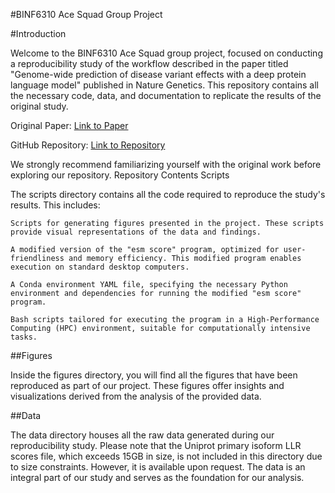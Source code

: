 #BINF6310 Ace Squad Group Project

#Introduction

Welcome to the BINF6310 Ace Squad group project, focused on conducting a reproducibility study of the workflow described in the paper titled "Genome-wide prediction of disease variant effects with a deep protein language model" published in Nature Genetics. This repository contains all the necessary code, data, and documentation to replicate the results of the original study.

Original Paper: [Link to Paper](https://www.nature.com/articles/s41588-023-01465-0)

GitHub Repository: [Link to Repository](https://github.com/ntranoslab/esm-variants)

We strongly recommend familiarizing yourself with the original work before exploring our repository.
Repository Contents
Scripts

The scripts directory contains all the code required to reproduce the study's results. This includes:

    Scripts for generating figures presented in the project. These scripts provide visual representations of the data and findings.

    A modified version of the "esm score" program, optimized for user-friendliness and memory efficiency. This modified program enables execution on standard desktop computers.

    A Conda environment YAML file, specifying the necessary Python environment and dependencies for running the modified "esm score" program.

    Bash scripts tailored for executing the program in a High-Performance Computing (HPC) environment, suitable for computationally intensive tasks.

##Figures

Inside the figures directory, you will find all the figures that have been reproduced as part of our project. These figures offer insights and visualizations derived from the analysis of the provided data.

##Data

The data directory houses all the raw data generated during our reproducibility study. Please note that the Uniprot primary isoform LLR scores file, which exceeds 15GB in size, is not included in this directory due to size constraints. However, it is available upon request. The data is an integral part of our study and serves as the foundation for our analysis.
